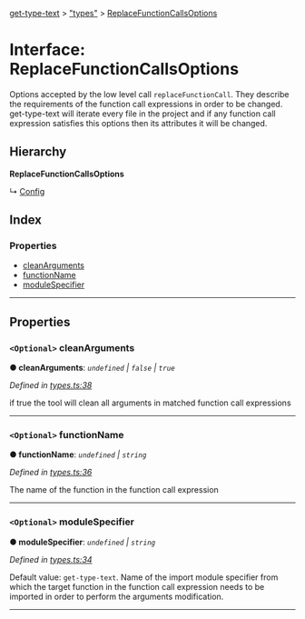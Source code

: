 [get-type-text](../README.md) > ["types"](../modules/_types_.md) > [ReplaceFunctionCallsOptions](../interfaces/_types_.replacefunctioncallsoptions.md)

# Interface: ReplaceFunctionCallsOptions

Options accepted by the low level call `replaceFunctionCall`. They describe the requirements of the function call expressions in order to be changed. get-type-text will iterate every file in the project and if any function call expression satisfies this options then its attributes it will be changed.

## Hierarchy

**ReplaceFunctionCallsOptions**

↳  [Config](_types_.config.md)

## Index

### Properties

* [cleanArguments](_types_.replacefunctioncallsoptions.md#cleanarguments)
* [functionName](_types_.replacefunctioncallsoptions.md#functionname)
* [moduleSpecifier](_types_.replacefunctioncallsoptions.md#modulespecifier)

---

## Properties

<a id="cleanarguments"></a>

### `<Optional>` cleanArguments

**● cleanArguments**: *`undefined` \| `false` \| `true`*

*Defined in [types.ts:38](https://github.com/cancerberoSgx/tsd-check-runtime/blob/33a0366/get-type-text/src/types.ts#L38)*

if true the tool will clean all arguments in matched function call expressions

___
<a id="functionname"></a>

### `<Optional>` functionName

**● functionName**: *`undefined` \| `string`*

*Defined in [types.ts:36](https://github.com/cancerberoSgx/tsd-check-runtime/blob/33a0366/get-type-text/src/types.ts#L36)*

The name of the function in the function call expression

___
<a id="modulespecifier"></a>

### `<Optional>` moduleSpecifier

**● moduleSpecifier**: *`undefined` \| `string`*

*Defined in [types.ts:34](https://github.com/cancerberoSgx/tsd-check-runtime/blob/33a0366/get-type-text/src/types.ts#L34)*

Default value: `get-type-text`. Name of the import module specifier from which the target function in the function call expression needs to be imported in order to perform the arguments modification.

___

